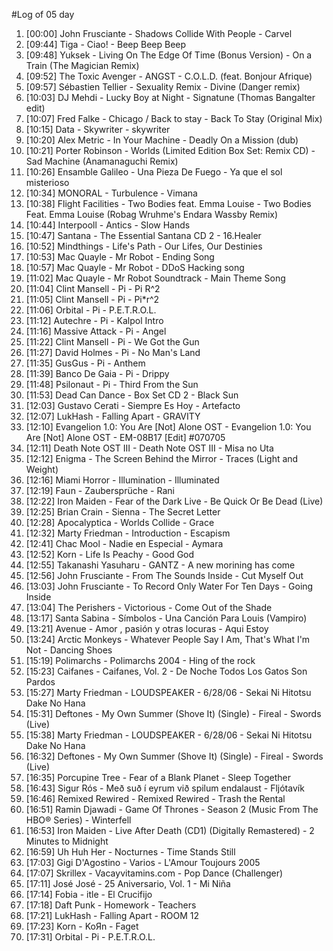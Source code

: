 #Log of 05 day

1. [00:00] John Frusciante - Shadows Collide With People - Carvel
1. [09:44] Tiga - Ciao! - Beep Beep Beep
1. [09:48] Yuksek - Living On The Edge Of Time (Bonus Version) - On a Train (The Magician Remix)
1. [09:52] The Toxic Avenger - ANGST - C.O.L.D. (feat. Bonjour Afrique)
1. [09:57] Sébastien Tellier - Sexuality Remix - Divine (Danger remix)
1. [10:03] DJ Mehdi - Lucky Boy at Night - Signatune (Thomas Bangalter edit)
1. [10:07] Fred Falke - Chicago / Back to stay - Back To Stay (Original Mix)
1. [10:15] Data - Skywriter - skywriter
1. [10:20] Alex Metric - In Your Machine - Deadly On a Mission (dub)
1. [10:21] Porter Robinson - Worlds (Limited Edition Box Set: Remix CD) - Sad Machine (Anamanaguchi Remix)
1. [10:26] Ensamble Galileo - Una Pieza De Fuego - Ya que el sol misterioso
1. [10:34] MONORAL - Turbulence - Vimana
1. [10:38] Flight Facilities - Two Bodies feat. Emma Louise - Two Bodies Feat. Emma Louise (Robag Wruhme's Endara Wassby Remix)
1. [10:44] Interpooll - Antics - Slow Hands
1. [10:47] Santana - The Essential Santana CD 2 - 16.Healer
1. [10:52] Mindthings - Life's Path - Our Lifes, Our Destinies
1. [10:53] Mac Quayle - Mr Robot - Ending Song
1. [10:57] Mac Quayle - Mr Robot - DDoS Hacking song
1. [11:02] Mac Quayle - Mr Robot Soundtrack - Main Theme Song
1. [11:04] Clint Mansell - Pi - Pi R^2
1. [11:05] Clint Mansell - Pi - Pi*r^2
1. [11:06] Orbital - Pi - P.E.T.R.O.L.
1. [11:12] Autechre - Pi - Kalpol Intro
1. [11:16] Massive Attack - Pi - Angel
1. [11:22] Clint Mansell - Pi - We Got the Gun
1. [11:27] David Holmes - Pi - No Man's Land
1. [11:35] GusGus - Pi - Anthem
1. [11:39] Banco De Gaia - Pi - Drippy
1. [11:48] Psilonaut - Pi - Third From the Sun
1. [11:53] Dead Can Dance - Box Set CD 2 - Black Sun
1. [12:03] Gustavo Cerati - Siempre Es Hoy - Artefacto
1. [12:07] LukHash - Falling Apart - GRAVITY
1. [12:10] Evangelion 1.0: You Are [Not] Alone OST - Evangelion 1.0: You Are [Not] Alone OST - EM-08B17 [Edit] #070705
1. [12:11] Death Note OST III - Death Note OST III - Misa no Uta
1. [12:12] Enigma - The Screen Behind the Mirror - Traces (Light and Weight)
1. [12:16] Miami Horror - Illumination - Illuminated
1. [12:19] Faun - Zaubersprüche - Rani
1. [12:22] Iron Maiden - Fear of the Dark Live - Be Quick Or Be Dead (Live)
1. [12:25] Brian Crain - Sienna - The Secret Letter
1. [12:28] Apocalyptica - Worlds Collide - Grace
1. [12:32] Marty Friedman - Introduction - Escapism
1. [12:41] Chac Mool - Nadie en Especial - Aymara
1. [12:52] Korn - Life Is Peachy - Good God
1. [12:55] Takanashi Yasuharu - GANTZ - A new morining has come
1. [12:56] John Frusciante - From The Sounds Inside - Cut Myself Out
1. [13:03] John Frusciante - To Record Only Water For Ten Days - Going Inside
1. [13:04] The Perishers - Victorious - Come Out of the Shade
1. [13:17] Santa Sabina - Símbolos - Una Canción Para Louis (Vampiro)
1. [13:21] Avenue - Amor , pasión y otras locuras - Aqui Estoy
1. [13:24] Arctic Monkeys - Whatever People Say I Am, That's What I'm Not - Dancing Shoes
1. [15:19] Polimarchs - Polimarchs 2004 - Hing of the rock
1. [15:23] Caifanes - Caifanes, Vol. 2 - De Noche Todos Los Gatos Son Pardos
1. [15:27] Marty Friedman - LOUDSPEAKER - 6/28/06 - Sekai Ni Hitotsu Dake No Hana
1. [15:31] Deftones - My Own Summer (Shove It) (Single) - Fireal - Swords (Live)
1. [15:38] Marty Friedman - LOUDSPEAKER - 6/28/06 - Sekai Ni Hitotsu Dake No Hana
1. [16:32] Deftones - My Own Summer (Shove It) (Single) - Fireal - Swords (Live)
1. [16:35] Porcupine Tree - Fear of a Blank Planet - Sleep Together
1. [16:43] Sigur Rós - Með suð í eyrum við spilum endalaust - Fljótavík
1. [16:46] Remixed Rewired - Remixed Rewired - Trash the Rental
1. [16:51] Ramin Djawadi - Game Of Thrones - Season 2 (Music From The HBO® Series) - Winterfell
1. [16:53] Iron Maiden - Live After Death (CD1) (Digitally Remastered) - 2 Minutes to Midnight
1. [16:59] Uh Huh Her - Nocturnes - Time Stands Still
1. [17:03] Gigi D'Agostino - Varios - L'Amour Toujours 2005
1. [17:07] Skrillex - Vacayvitamins.com - Pop Dance (Challenger)
1. [17:11] José José - 25 Aniversario, Vol. 1 - Mi Niña
1. [17:14] Fobia - itle - El Crucifijo
1. [17:18] Daft Punk - Homework - Teachers
1. [17:21] LukHash - Falling Apart - ROOM 12
1. [17:23] Korn - KoЯn - Faget
1. [17:31] Orbital - Pi - P.E.T.R.O.L.
